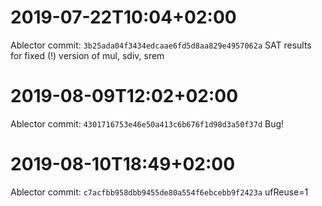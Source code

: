 # 2019-07-22T10:04+02:00
Ablector commit: `3b25ada04f3434edcaae6fd5d8aa829e4957062a`
SAT results for fixed (!) version of mul, sdiv, srem
# 2019-08-09T12:02+02:00
Ablector commit: `4301716753e46e50a413c6b676f1d98d3a50f37d`
Bug!
# 2019-08-10T18:49+02:00
Ablector commit: `c7acfbb958dbb9455de80a554f6ebcebb9f2423a`
ufReuse=1